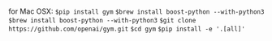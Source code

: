 #

for Mac OSX:
`$pip install gym`
`$brew install boost-python --with-python3`
`$brew install boost-python --with-python3`
`$git clone https://github.com/openai/gym.git`
`$cd gym`
`$pip install -e '.[all]'`
